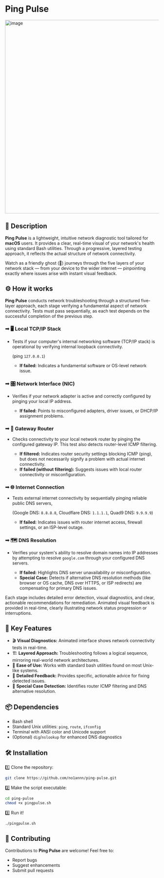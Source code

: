 # Ping Pulse
<img width="634" alt="image" src="https://github.com/user-attachments/assets/3e5786f1-2741-4219-9119-bce6e9006b72" />

## 🎯 Description
**Ping Pulse** is a lightweight, intuitive network diagnostic tool tailored for **macOS** users. It provides a clear, real-time visual of your network's health using standard Bash utilities. Through a progressive, layered testing approach, it reflects the actual structure of network connectivity.

Watch as a friendly ghost (👻) journeys through the five layers of your network stack — from your device to the wider internet — pinpointing exactly where issues arise with instant visual feedback.

## ⚙️ How it works
**Ping Pulse** conducts network troubleshooting through a structured five-layer approach, each stage verifying a fundamental aspect of network connectivity. Tests must pass sequentially, as each test depends on the successful completion of the previous step.

### ➟ 🖥️ Local TCP/IP Stack
  * Tests if your computer's internal networking software (TCP/IP stack) is operational by verifying internal loopback connectivity.

    (ping `127.0.0.1`)
    
    * **If failed:** Indicates a fundamental software or OS-level network issue.

### ➟ 🎛️ Network Interface (NIC)
  * Verifies if your network adapter is active and correctly configured by pinging your local IP address.

    * **If failed:** Points to misconfigured adapters, driver issues, or DHCP/IP assignment problems.

### ➟ 📡 Gateway Router
  * Checks connectivity to your local network router by pinging the configured gateway IP. This test also detects router-level ICMP filtering.

    * **If filtered:** Indicates router security settings blocking ICMP (ping), but does not necessarily signify a problem with actual internet connectivity.
    * **If failed (without filtering):** Suggests issues with local router connectivity or misconfiguration.

### ➟ 🌐 Internet Connection
  * Tests external internet connectivity by sequentially pinging reliable public DNS servers,

    (Google DNS: `8.8.8.8`, Cloudflare DNS: `1.1.1.1`, Quad9 DNS: `9.9.9.9`)

    * **If failed:** Indicates issues with router internet access, firewall settings, or an ISP-level outage.

### ➟ 🗺️ DNS Resolution
  * Verifies your system's ability to resolve domain names into IP addresses by attempting to resolve `google.com` through your configured DNS servers.

    * **If failed:** Highlights DNS server unavailability or misconfiguration.
    * **Special Case:** Detects if alternative DNS resolution methods (like browser or OS cache, DNS over HTTPS, or ISP redirects) are compensating for primary DNS issues.

Each stage includes detailed error detection, visual diagnostics, and clear, actionable recommendations for remediation. Animated visual feedback is provided in real-time, clearly illustrating network status progression or interruptions.

## 🌟 Key Features
* 🎬 **Visual Diagnostics:** Animated interface shows network connectivity tests in real-time.
* 🏗️ **Layered Approach:** Troubleshooting follows a logical sequence, mirroring real-world network architectures.
* 🧩 **Ease of Use:** Works with standard bash utilities found on most Unix-like systems.
* 📜 **Detailed Feedback:** Provides specific, actionable advice for fixing detected issues.
* 🚨 **Special Case Detection:** Identifies router ICMP filtering and DNS alternative resolution.

## 📦 Dependencies
* Bash shell
* Standard Unix utilities: `ping`, `route`, `ifconfig`
* Terminal with ANSI color and Unicode support
* (Optional) `dig`/`nslookup` for enhanced DNS diagnostics

## 🛠 Installation
1️⃣ Clone the repository:
```bash
git clone https://github.com/no1annn/ping-pulse.git
```
2️⃣ Make the script executable:
```bash
cd ping-pulse
chmod +x pingpulse.sh
```
3️⃣ Run it!
```bash
./pingpulse.sh
```

## 🌱 Contributing
Contributions to **Ping Pulse** are welcome! Feel free to:
* Report bugs
* Suggest enhancements
* Submit pull requests

